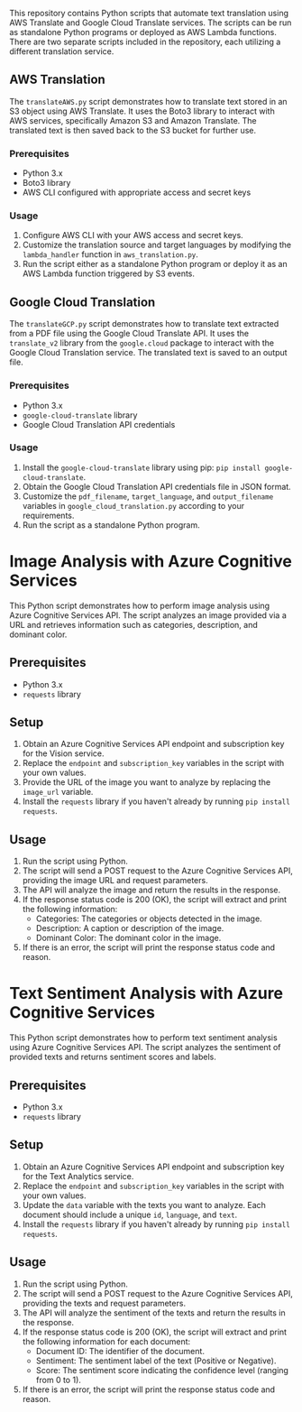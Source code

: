 This repository contains Python scripts that automate text translation using AWS Translate and Google Cloud Translate services. The scripts can be run as standalone Python programs or deployed as AWS Lambda functions. There are two separate scripts included in the repository, each utilizing a different translation service.

## AWS Translation

The `translateAWS.py` script demonstrates how to translate text stored in an S3 object using AWS Translate. It uses the Boto3 library to interact with AWS services, specifically Amazon S3 and Amazon Translate. The translated text is then saved back to the S3 bucket for further use.

### Prerequisites

- Python 3.x
- Boto3 library
- AWS CLI configured with appropriate access and secret keys

### Usage

1. Configure AWS CLI with your AWS access and secret keys.
2. Customize the translation source and target languages by modifying the `lambda_handler` function in `aws_translation.py`.
3. Run the script either as a standalone Python program or deploy it as an AWS Lambda function triggered by S3 events.

## Google Cloud Translation

The `translateGCP.py` script demonstrates how to translate text extracted from a PDF file using the Google Cloud Translate API. It uses the `translate_v2` library from the `google.cloud` package to interact with the Google Cloud Translation service. The translated text is saved to an output file.

### Prerequisites

- Python 3.x
- `google-cloud-translate` library
- Google Cloud Translation API credentials

### Usage

1. Install the `google-cloud-translate` library using pip: `pip install google-cloud-translate`.
2. Obtain the Google Cloud Translation API credentials file in JSON format.
3. Customize the `pdf_filename`, `target_language`, and `output_filename` variables in `google_cloud_translation.py` according to your requirements.
4. Run the script as a standalone Python program.


# Image Analysis with Azure Cognitive Services

This Python script demonstrates how to perform image analysis using Azure Cognitive Services API. The script analyzes an image provided via a URL and retrieves information such as categories, description, and dominant color.

## Prerequisites

- Python 3.x
- `requests` library

## Setup

1. Obtain an Azure Cognitive Services API endpoint and subscription key for the Vision service.
2. Replace the `endpoint` and `subscription_key` variables in the script with your own values.
3. Provide the URL of the image you want to analyze by replacing the `image_url` variable.
4. Install the `requests` library if you haven't already by running `pip install requests`.

## Usage

1. Run the script using Python.
2. The script will send a POST request to the Azure Cognitive Services API, providing the image URL and request parameters.
3. The API will analyze the image and return the results in the response.
4. If the response status code is 200 (OK), the script will extract and print the following information:
   - Categories: The categories or objects detected in the image.
   - Description: A caption or description of the image.
   - Dominant Color: The dominant color in the image.
5. If there is an error, the script will print the response status code and reason.



# Text Sentiment Analysis with Azure Cognitive Services

This Python script demonstrates how to perform text sentiment analysis using Azure Cognitive Services API. The script analyzes the sentiment of provided texts and returns sentiment scores and labels.

## Prerequisites

- Python 3.x
- `requests` library

## Setup

1. Obtain an Azure Cognitive Services API endpoint and subscription key for the Text Analytics service.
2. Replace the `endpoint` and `subscription_key` variables in the script with your own values.
3. Update the `data` variable with the texts you want to analyze. Each document should include a unique `id`, `language`, and `text`.
4. Install the `requests` library if you haven't already by running `pip install requests`.

## Usage

1. Run the script using Python.
2. The script will send a POST request to the Azure Cognitive Services API, providing the texts and request parameters.
3. The API will analyze the sentiment of the texts and return the results in the response.
4. If the response status code is 200 (OK), the script will extract and print the following information for each document:
   - Document ID: The identifier of the document.
   - Sentiment: The sentiment label of the text (Positive or Negative).
   - Score: The sentiment score indicating the confidence level (ranging from 0 to 1).
5. If there is an error, the script will print the response status code and reason.





